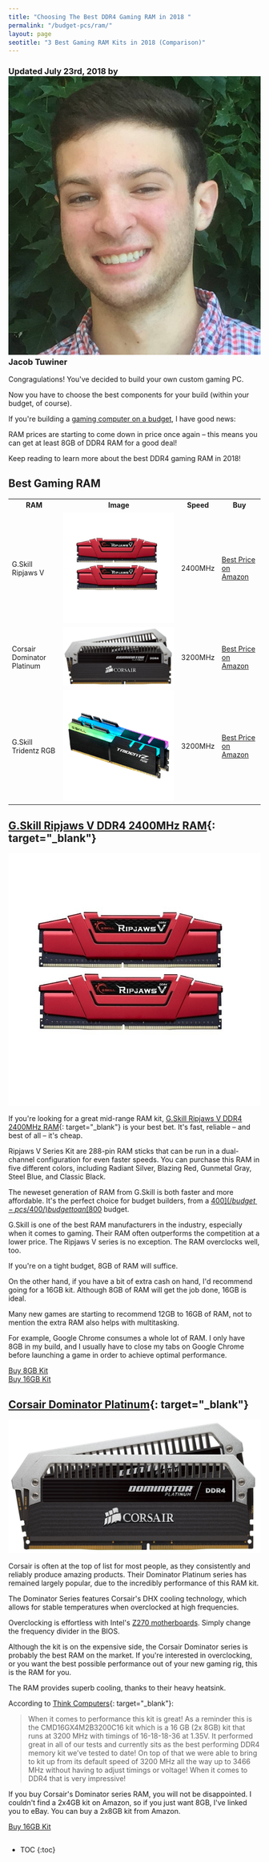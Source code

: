 ```yaml
---
title: "Choosing The Best DDR4 Gaming RAM in 2018 "
permalink: "/budget-pcs/ram/"
layout: page
seotitle: "3 Best Gaming RAM Kits in 2018 (Comparison)" 
---
```

<h3 class="page-subtitle">
	Updated July 23rd, 2018 by 
	<a href="/about/"><img src="/img/profile/close.jpg" class="circle" alt="Headshot"></a>
	Jacob Tuwiner
</h3>

Congragulations! You've decided to build your own custom gaming PC. 

Now you have to choose the best components for your build (within your budget, of course).

If you're building a [gaming computer on a budget](/budget-pcs/), I have good news: 

RAM prices are starting to come down in price once again – this means you can get at least 8GB of DDR4 RAM for a good deal! 

Keep reading to learn more about the best DDR4 gaming RAM in 2018!

## Best Gaming RAM

<table class="basic-table" align="center">
	<tr>
		<th>RAM</th>
		<th>Image</th>
		<th>Speed</th>
		<th>Buy</th>
	</tr>
	<tr>
		<td>G.Skill Ripjaws V</td>
		<td><a target="_blank" href="https://amzn.to/2A2fGOv"><img alt="G Skill Ripjaws V 2x4GB RAM" class="table-image" src="/img/ram/g-skill-ripjaws-v.jpg" /></a></td>
		<td>2400MHz</td>
		<td><a class="big-button" href="https://amzn.to/2A2fGOv">Best Price on Amazon</a></td>
	</tr>
	<tr>
		<td>Corsair Dominator Platinum</td>
		<td><a target="_blank" href="https://amzn.to/2uWUvrk"><img alt="Corsair Dominator Platinum" class="table-image" src="/img/ram/corsair-dominator-platinum.jpg" /></a></td>
		<td>3200MHz</td>
		<td><a class="big-button" href="https://amzn.to/2uWUvrk">Best Price on Amazon</a></td>
	</tr>
	<tr>
		<td>G.Skill Tridentz RGB</td>
		<td><a target="_blank" href="https://amzn.to/2JLn4gN"><img alt="g skill tridentz rgb" class="table-image" src="/img/ram/g-skill-tridentz-rgb.png" /></a></td>
		<td>3200MHz</td>
		<td><a class="big-button" href="https://amzn.to/2JLn4gN">Best Price on Amazon</a></td>
	</tr>
</table>

## [G.Skill Ripjaws V DDR4 2400MHz RAM](https://amzn.to/2A2fGOv){: target="_blank"}
<a target="_blank" href="https://amzn.to/2A2fGOv"><img alt="G Skill Ripjaws V 2x4GB RAM" class="img-right img-small" src="/img/ram/g-skill-ripjaws-v.jpg" /></a>

If you're looking for a great mid-range RAM kit, [G.Skill Ripjaws V DDR4 2400MHz RAM](https://amzn.to/2A2fGOv){: target="_blank"} is your best bet. It's fast, reliable – and best of all – it's cheap. 

Ripjaws V Series Kit are 288-pin RAM sticks that can be run in a dual-channel configuration for even faster speeds. You can purchase this RAM in five different colors, including Radiant Silver, Blazing Red, Gunmetal Gray, Steel Blue, and Classic Black. 

The neweset generation of RAM from G.Skill is both faster and more affordable. It's the perfect choice for budget builders, from a [$400](/budget-pcs/400/) budget to an [$800](/budget-pcs/800/) budget. 

G.Skill is one of the best RAM manufacturers in the industry, especially when it comes to gaming. Their RAM often outperforms the competition at a lower price. The Ripjaws V series is no exception. The RAM overclocks well, too. 

If you're on a tight budget, 8GB of RAM will suffice. 

On the other hand, if you have a bit of extra cash on hand, I'd recommend going for a 16GB kit. Although 8GB of RAM will get the job done, 16GB is ideal.

Many new games are starting to recommend 12GB to 16GB of RAM, not to mention the extra RAM also helps with multitasking. 

For example, Google Chrome consumes a whole lot of RAM. I only have 8GB in my build, and I usually have to close my tabs on Google Chrome before launching a game in order to achieve optimal performance. 

<div class="button-wrapper">
	<a class="cta-button buy-button" target="_blank" href="https://amzn.to/2Ob78rx">Buy 8GB Kit</a>
	<br>
	<a class="cta-button learn-button" href="https://amzn.to/2NEBphF">Buy 16GB Kit</a>
</div>

## [Corsair Dominator Platinum](https://amzn.to/2uWUvrk){: target="_blank"}
<a target="_blank" href="https://amzn.to/2uWUvrk"><img alt="Corsair Dominator Platinum" class="img-right img-small" src="/img/ram/corsair-dominator-platinum.jpg" /></a>

Corsair is often at the top of list for most people, as they consistently and reliably produce amazing products. Their Dominator Platinum series has remained largely popular, due to the incredibly performance of this RAM kit. 

The Dominator Series features Corsair's DHX cooling technology, which allows for stable temperatures when overclocked at high frequencies. 

Overclocking is effortless with Intel's [Z270 motherboards](/budget-pcs/motherboard/). Simply change the frequency divider in the BIOS. 

Although the kit is on the expensive side, the Corsair Dominator series is probably the best RAM on the market. If you're interested in overclocking, or you want the best possible performance out of your new gaming rig, this is the RAM for you. 

The RAM provides superb cooling, thanks to their heavy heatsink. 

According to [Think Computers](https://thinkcomputers.org/corsair-dominator-platinum-ddr4-3200-16gb-memory-kit-review/){: target="_blank"}: 

<blockquote source="https://thinkcomputers.org/corsair-dominator-platinum-ddr4-3200-16gb-memory-kit-review/">
<p>When it comes to performance this kit is great! As a reminder this is the CMD16GX4M2B3200C16 kit which is a 16 GB (2x 8GB) kit that runs at 3200 MHz with timings of 16-18-18-36 at 1.35V. It performed great in all of our tests and currently sits as the best performing DDR4 memory kit we’ve tested to date! On top of that we were able to bring to kit up from its default speed of 3200 MHz all the way up to 3466 MHz without having to adjust timings or voltage! When it comes to DDR4 that is very impressive!</p>
</blockquote>

If you buy Corsair's Dominator series RAM, you will not be disappointed. I couldn't find a 2x4GB kit on Amazon, so if you just want 8GB, I've linked you to eBay. You can buy a 2x8GB kit from Amazon. 

<div class="button-wrapper">
	<a class="btn-middle" href="https://amzn.to/2Ob7aQm">Buy 16GB Kit</a>
</div>

## 

* TOC 
{:toc}
